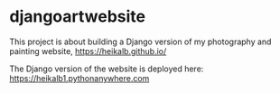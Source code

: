 # djangoartwebsite

This project is about building a Django version of my photography and 
painting website, https://heikalb.github.io/

The Django version of the website is deployed here: https://heikalb1.pythonanywhere.com